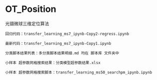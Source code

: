 # OT_Position
光镊微球三维定位算法

    回归代码：transfer_learning_ms7_ipynb-Copy2-regress.ipynb
    
    最新代码：transfer_learning_ms7_ipynb-Copy1.ipynb
   
    分类脚本结果列表：多分类脚本结果明细.md 均在 脚本库 文件夹中

    小样本 超参数网格搜索结果：分类模型超参数结果.xlsx
    
    小样本 超参数网格搜索脚本：transfer_learning_ms50_searchpm_ipynb.ipynb

    
    
  
